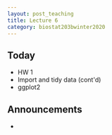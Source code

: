 ```yaml
---
layout: post_teaching
title: Lecture 6
category: biostat203bwinter2020
---
```


## Today

- HW 1  
- Import and tidy data (cont'd)  
- ggplot2  

## Announcements

- 